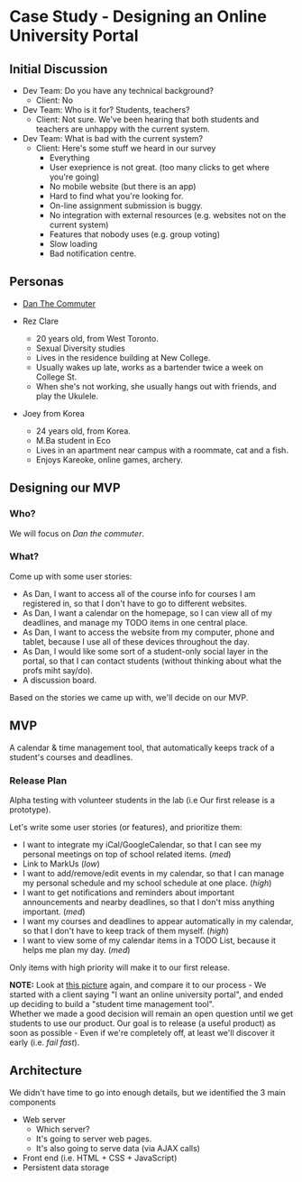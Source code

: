 # Case Study - Designing an Online University Portal


## Initial Discussion

 * Dev Team: Do you have any technical background?
   * Client: No
 * Dev Team: Who is it for? Students, teachers?
   * Client: Not sure. We've been hearing that both students and teachers are unhappy with the current system.
 * Dev Team: What is bad with the current system?
   * Client: Here's some stuff we heard in our survey 
     * Everything
     * User exeprience is not great. (too many clicks to get where you're going)
     * No mobile website (but there is an app)
     * Hard to find what you're looking for.
     * On-line assignment submission is buggy.
     * No integration with external resources (e.g. websites not on the current system)
     * Features that nobody uses (e.g. group voting)
     * Slow loading
     * Bad notification centre.
   
   

## Personas

 * [Dan The Commuter](https://docs.google.com/presentation/d/17jIrffuu78dUq_fd4ukuH9L3xPvWo3TN2b28jYHhILA#slide=id.g476953abc_091)
 
 * Rez Clare 
   * 20 years old, from West Toronto.
   * Sexual Diversity studies
   * Lives in the residence building at New College.
   * Usually wakes up late, works as a bartender twice a week on College St.
   * When she's not working, she usually hangs out with friends, and play the Ukulele.
   
 * Joey from Korea
   * 24 years old, from Korea.
   * M.Ba student in Eco
   * Lives in an apartment near campus with a roommate, cat and a fish.
   * Enjoys Kareoke, online games, archery.
   



## Designing our MVP

### Who?
We will focus on *Dan the commuter*.

### What?
Come up with some user stories:
 * As Dan, I want to access all of the course info for courses I am registered in, so that I don't have to go to different websites.
 * As Dan, I want a calendar on the homepage, so I can view all of my deadlines, and manage my TODO items in one central place. 
 * As Dan, I want to access the website from my computer, phone and tablet, because I use all of these devices throughout the day.
 * As Dan, I would like some sort of a student-only social layer in the portal, so that I can contact students (without thinking about what the profs miht say/do).
 * A discussion board.

Based on the stories we came up with, we'll decide on our MVP.

## MVP

A calendar & time management tool, that automatically keeps track of a student's courses and deadlines.


### Release Plan

Alpha testing with volunteer students in the lab (i.e Our first release is a prototype).

Let's write some user stories (or features), and prioritize them:
 * I want to integrate my iCal/GoogleCalendar, so that I can see my personal meetings on top of school related items. (_med_)
 * Link to MarkUs  (_low_)
 * I want to add/remove/edit events in my calendar, so that I can manage my personal schedule and my school schedule at one place. (_high_)
 * I want to get notifications and reminders about important announcements and nearby deadlines, so that I don't miss anything important. (_med_)
 * I want my courses and deadlines to appear automatically in my calendar, so that I don't have to keep track of them myself. (_high_)
 * I want to view some of my calendar items in a TODO List, because it helps me plan my day. (_med_)
  

Only items with high priority will make it to our first release.


**NOTE:** Look at [this picture](http://keremkosaner.files.wordpress.com/2008/04/softwaredevelopment.gif) again, and compare it to our process - We started with a client saying "I want an online university portal", and ended up deciding to build a "student time management tool".    
Whether we made a good decision will remain an open question until we get students to use our product. Our goal is to release (a useful product) as soon as possible - Even if we're completely off, at least we'll discover it early (i.e. _fail fast_).


## Architecture

We didn't have time to go into enough details, but we identified the 3 main components

 * Web server
   * Which server?
   * It's going to server web pages.
   * It's also going to serve data (via AJAX calls)
 * Front end (i.e. HTML + CSS + JavaScript)
 * Persistent data storage

 


